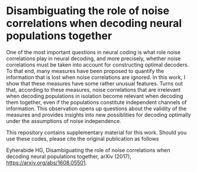 # Disambiguating the role of noise correlations when decoding neural populations together

One of the most important questions in neural coding is what role noise correlations play in neural decoding, and more precisely, whether noise correlations must be taken into account for constructing optimal decoders. To that end, many measures have been proposed to quantify the information that is lost when noise correlations are ignored. In this work, I show that these measures have some rather unusual features. Turns out that, according to these measures, noise correlations that are irrelevant when decoding populations in isolation become relevant when decoding them together, even if the populations constitute independent channels of information. This observation opens up questions about the validity of the measures and provides insights into new possiblities for decoding optimally under the assumptions of noise independence.

This repository contains supplementary material for this work. Should you use these codes, please cite the original publication as follows

Eyherabide HG, Disambiguating the role of noise correlations when decoding neural populations together, arXiv (2017), https://arxiv.org/abs/1608.05501.

